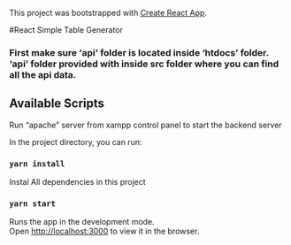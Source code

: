 This project was bootstrapped with [Create React App](https://github.com/facebook/create-react-app).

#React Simple Table Generator

### First make sure ‘api’ folder is located inside ‘htdocs’ folder. ‘api’ folder provided with inside src folder where you can find all the api data.

## Available Scripts

Run “apache” server from xampp control panel to start the backend server

In the project directory, you can run:

### `yarn install`

Instal All dependencies in this project

### `yarn start`

Runs the app in the development mode.<br />
Open [http://localhost:3000](http://localhost:3000) to view it in the browser.
